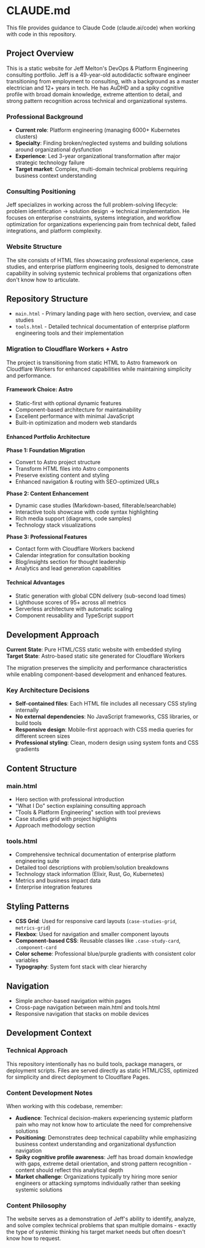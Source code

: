 # CLAUDE.md

This file provides guidance to Claude Code (claude.ai/code) when working with code in this repository.

## Project Overview

This is a static website for Jeff Melton's DevOps & Platform Engineering consulting portfolio. Jeff is a 49-year-old autodidactic software engineer transitioning from employment to consulting, with a background as a master electrician and 12+ years in tech. He has AuDHD and a spiky cognitive profile with broad domain knowledge, extreme attention to detail, and strong pattern recognition across technical and organizational systems.

### Professional Background
- **Current role**: Platform engineering (managing 6000+ Kubernetes clusters)
- **Specialty**: Finding broken/neglected systems and building solutions around organizational dysfunction
- **Experience**: Led 3-year organizational transformation after major strategic technology failure
- **Target market**: Complex, multi-domain technical problems requiring business context understanding

### Consulting Positioning
Jeff specializes in working across the full problem-solving lifecycle: problem identification → solution design → technical implementation. He focuses on enterprise constraints, systems integration, and workflow optimization for organizations experiencing pain from technical debt, failed integrations, and platform complexity.

### Website Structure
The site consists of HTML files showcasing professional experience, case studies, and enterprise platform engineering tools, designed to demonstrate capability in solving systemic technical problems that organizations often don't know how to articulate.

## Repository Structure

- `main.html` - Primary landing page with hero section, overview, and case studies
- `tools.html` - Detailed technical documentation of enterprise platform engineering tools and their implementation

### Migration to Cloudflare Workers + Astro
The project is transitioning from static HTML to Astro framework on Cloudflare Workers for enhanced capabilities while maintaining simplicity and performance.

#### Framework Choice: Astro
- Static-first with optional dynamic features
- Component-based architecture for maintainability
- Excellent performance with minimal JavaScript
- Built-in optimization and modern web standards

#### Enhanced Portfolio Architecture

**Phase 1: Foundation Migration**
- Convert to Astro project structure
- Transform HTML files into Astro components
- Preserve existing content and styling
- Enhanced navigation & routing with SEO-optimized URLs

**Phase 2: Content Enhancement**
- Dynamic case studies (Markdown-based, filterable/searchable)
- Interactive tools showcase with code syntax highlighting
- Rich media support (diagrams, code samples)
- Technology stack visualizations

**Phase 3: Professional Features**
- Contact form with Cloudflare Workers backend
- Calendar integration for consultation booking
- Blog/insights section for thought leadership
- Analytics and lead generation capabilities

#### Technical Advantages
- Static generation with global CDN delivery (sub-second load times)
- Lighthouse scores of 95+ across all metrics
- Serverless architecture with automatic scaling
- Component reusability and TypeScript support

## Development Approach

**Current State**: Pure HTML/CSS static website with embedded styling
**Target State**: Astro-based static site generated for Cloudflare Workers

The migration preserves the simplicity and performance characteristics while enabling component-based development and enhanced features.

### Key Architecture Decisions

- **Self-contained files**: Each HTML file includes all necessary CSS styling internally
- **No external dependencies**: No JavaScript frameworks, CSS libraries, or build tools
- **Responsive design**: Mobile-first approach with CSS media queries for different screen sizes
- **Professional styling**: Clean, modern design using system fonts and CSS gradients

## Content Structure

### main.html
- Hero section with professional introduction
- "What I Do" section explaining consulting approach
- "Tools & Platform Engineering" section with tool previews
- Case studies grid with project highlights
- Approach methodology section

### tools.html
- Comprehensive technical documentation of enterprise platform engineering suite
- Detailed tool descriptions with problem/solution breakdowns
- Technology stack information (Elixir, Rust, Go, Kubernetes)
- Metrics and business impact data
- Enterprise integration features

## Styling Patterns

- **CSS Grid**: Used for responsive card layouts (`case-studies-grid`, `metrics-grid`)
- **Flexbox**: Used for navigation and smaller component layouts
- **Component-based CSS**: Reusable classes like `.case-study-card`, `.component-card`
- **Color scheme**: Professional blue/purple gradients with consistent color variables
- **Typography**: System font stack with clear hierarchy

## Navigation

- Simple anchor-based navigation within pages
- Cross-page navigation between main.html and tools.html
- Responsive navigation that stacks on mobile devices

## Development Context

### Technical Approach
This repository intentionally has no build tools, package managers, or deployment scripts. Files are served directly as static HTML/CSS, optimized for simplicity and direct deployment to Cloudflare Pages.

### Content Development Notes
When working with this codebase, remember:

- **Audience**: Technical decision-makers experiencing systemic platform pain who may not know how to articulate the need for comprehensive solutions
- **Positioning**: Demonstrates deep technical capability while emphasizing business context understanding and organizational dysfunction navigation  
- **Spiky cognitive profile awareness**: Jeff has broad domain knowledge with gaps, extreme detail orientation, and strong pattern recognition - content should reflect this analytical depth
- **Market challenge**: Organizations typically try hiring more senior engineers or attacking symptoms individually rather than seeking systemic solutions

### Content Philosophy
The website serves as a demonstration of Jeff's ability to identify, analyze, and solve complex technical problems that span multiple domains - exactly the type of systemic thinking his target market needs but often doesn't know how to request.